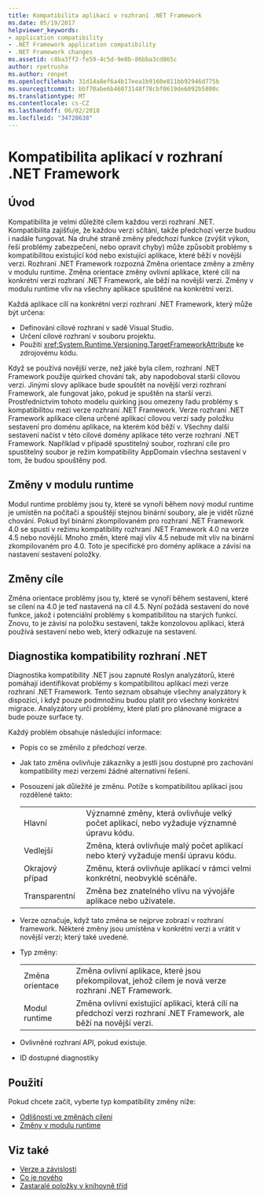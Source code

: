 ```yaml
---
title: Kompatibilita aplikací v rozhraní .NET Framework
ms.date: 05/19/2017
helpviewer_keywords:
- application compatibility
- .NET Framework application compatibility
- .NET Framework changes
ms.assetid: c4ba3ff2-fe59-4c5d-9e0b-86bba3cd865c
author: rpetrusha
ms.author: ronpet
ms.openlocfilehash: 31d14a8ef6a4b17eea1b9160e811bb92946d775b
ms.sourcegitcommit: bbf70abe6b46073148f78cbf0619de6092b5800c
ms.translationtype: MT
ms.contentlocale: cs-CZ
ms.lasthandoff: 06/02/2018
ms.locfileid: "34728638"
---
```

# <a name="application-compatibility-in-the-net-framework"></a>Kompatibilita aplikací v rozhraní .NET Framework

## <a name="introduction"></a>Úvod
Kompatibilita je velmi důležité cílem každou verzi rozhraní .NET. Kompatibilita zajišťuje, že každou verzi sčítání, takže předchozí verze budou i nadále fungovat. Na druhé straně změny předchozí funkce (zvýšit výkon, řeší problémy zabezpečení, nebo opravit chyby) může způsobit problémy s kompatibilitou existující kód nebo existující aplikace, které běží v novější verzi. Rozhraní .NET Framework rozpozná Změna orientace změny a změny v modulu runtime. Změna orientace změny ovlivní aplikace, které cílí na konkrétní verzi rozhraní .NET Framework, ale běží na novější verzi. Změny v modulu runtime vliv na všechny aplikace spuštěné na konkrétní verzi.

Každá aplikace cílí na konkrétní verzi rozhraní .NET Framework, který může být určena:

* Definování cílové rozhraní v sadě Visual Studio.
* Určení cílové rozhraní v souboru projektu.
* Použití <xref:System.Runtime.Versioning.TargetFrameworkAttribute> ke zdrojovému kódu.

Když se používá novější verze, než jaké byla cílem, rozhraní .NET Framework použije quirked chování tak, aby napodoboval starší cílovou verzi. Jinými slovy aplikace bude spouštět na novější verzi rozhraní Framework, ale fungovat jako, pokud je spuštěn na starší verzi. Prostřednictvím tohoto modelu quirking jsou omezeny řadu problémy s kompatibilitou mezi verze rozhraní .NET Framework. Verze rozhraní .NET Framework aplikace cílena určené aplikací cílovou verzi sady položku sestavení pro doménu aplikace, na kterém kód běží v. Všechny další sestavení načíst v této cílové domény aplikace této verze rozhraní .NET Framework. Například v případě spustitelný soubor, rozhraní cíle pro spustitelný soubor je režim kompatibility AppDomain všechna sestavení v tom, že budou spouštěny pod.

## <a name="runtime-changes"></a>Změny v modulu runtime

Modul runtime problémy jsou ty, které se vynoří během nový modul runtime je umístěn na počítači a spouštějí stejnou binární soubory, ale je vidět různé chování. Pokud byl binární zkompilovaném pro rozhraní .NET Framework 4.0 se spustí v režimu kompatibility rozhraní .NET Framework 4.0 na verze 4.5 nebo novější. Mnoho změn, které mají vliv 4.5 nebude mít vliv na binární zkompilovaném pro 4.0. Toto je specifické pro domény aplikace a závisí na nastavení sestavení položky.

## <a name="retargeting-changes"></a>Změny cíle

Změna orientace problémy jsou ty, které se vynoří během sestavení, které se cílení na 4.0 je teď nastavená na cíl 4.5. Nyní požádá sestavení do nové funkce, jakož i potenciální problémy s kompatibilitou na starých funkcí. Znovu, to je závisí na položku sestavení, takže konzolovou aplikaci, která používá sestavení nebo web, který odkazuje na sestavení.

## <a name="net-compatibility-diagnostics"></a>Diagnostika kompatibility rozhraní .NET

Diagnostika kompatibility .NET jsou zapnuté Roslyn analyzátorů, které pomáhají identifikovat problémy s kompatibilitou aplikací mezi verze rozhraní .NET Framework. Tento seznam obsahuje všechny analyzátory k dispozici, i když pouze podmnožinu budou platit pro všechny konkrétní migrace. Analyzátory určí problémy, které platí pro plánované migrace a bude pouze surface ty.

Každý problém obsahuje následující informace:

-   Popis co se změnilo z předchozí verze.

-   Jak tato změna ovlivňuje zákazníky a jestli jsou dostupné pro zachování kompatibility mezi verzemi žádné alternativní řešení.

-   Posouzení jak důležité je změnu. Potíže s kompatibilitou aplikací jsou rozdělené takto:

    |   |   |
    |---|---|
    |Hlavní|Významné změny, která ovlivňuje velký počet aplikací, nebo vyžaduje významné úpravu kódu.|
    |Vedlejší|Změna, která ovlivňuje malý počet aplikací nebo který vyžaduje menší úpravu kódu.|
    |Okrajový případ|Změnu, která ovlivňuje aplikací v rámci velmi konkrétní, neobvyklé scénáře.|
    |Transparentní|Změna bez znatelného vlivu na vývojáře aplikace nebo uživatele.|

-   Verze označuje, když tato změna se nejprve zobrazí v rozhraní framework. Některé změny jsou umístěna v konkrétní verzi a vrátit v novější verzi; který také uvedené.

-   Typ změny:

    |   |   |
    |---|---|
    |Změna orientace|Změna ovlivní aplikace, které jsou překompilovat, jehož cílem je nová verze rozhraní .NET Framework.|
    |Modul runtime|Změna ovlivní existující aplikaci, která cílí na předchozí verzi rozhraní .NET Framework, ale běží na novější verzi.|

-   Ovlivněné rozhraní API, pokud existuje.

-   ID dostupné diagnostiky

## <a name="usage"></a>Použití
Pokud chcete začít, vyberte typ kompatibility změny níže:

* [Odlišnosti ve změnách cílení](./retargeting/index.md)
* [Změny v modulu runtime](./runtime/index.md)


## <a name="see-also"></a>Viz také

* [Verze a závislosti](../../../docs/framework/migration-guide/versions-and-dependencies.md)
* [Co je nového](../../../docs/framework/whats-new/index.md)
* [Zastaralé položky v knihovně tříd](../../../docs/framework/whats-new/whats-obsolete.md)
